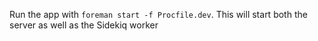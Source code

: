 Run the app with `foreman start -f Procfile.dev`. This will start both the server as well as the Sidekiq worker 
